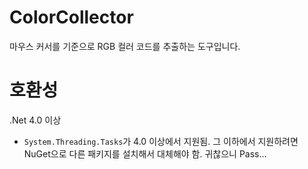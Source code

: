# ColorCollector
마우스 커서를 기준으로 RGB 컬러 코드를 추출하는 도구입니다.


# 호환성
.Net 4.0 이상
- `System.Threading.Tasks`가 4.0 이상에서 지원됨. 그 이하에서 지원하려면 NuGet으로 다른 패키지를 설치해서 대체해야 함. 귀찮으니 Pass...



